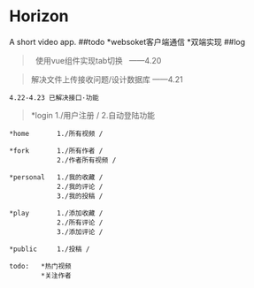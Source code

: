 # Horizon
A short video app.
##todo	*websoket客户端通信
		*双端实现
##log
> 	使用vue组件实现tab切换
  	——4.20

>	解决文件上传接收问题/设计数据库
	——4.21
	
	4.22-4.23 已解决接口·功能
>	*login		1./用户注册 /
				2.自动登陆功能
				
	*home		1./所有视频 /
	
	*fork		1./所有作者 /
				2./作者所有视频 /
				
	*personal	1./我的收藏 /
				2./我的评论 /
				3./我的投稿 /
	
	*play		1./添加收藏 /
				2./所有评论 /
				3./添加评论 /
				
	*public		1./投稿 /
	
	todo:	*热门视频
			*关注作者
	